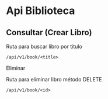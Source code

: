 # Api Biblioteca



## Consultar (Crear Libro)

Ruta para buscar libro por titulo 

```
/api/v1/book/<title>
```



Eliminar

Ruta para eliminar libro método DELETE

```
/api/v1/book/<id>
```

